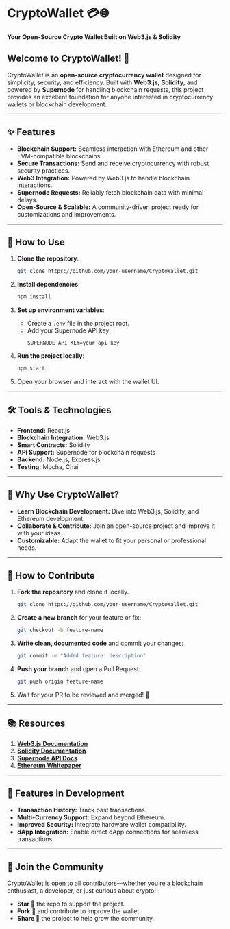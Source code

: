 
# **CryptoWallet** 💳🌐  
**Your Open-Source Crypto Wallet Built on Web3.js & Solidity**  

## Welcome to CryptoWallet! 🚀  

CryptoWallet is an **open-source cryptocurrency wallet** designed for simplicity, security, and efficiency. Built with **Web3.js**, **Solidity**, and powered by **Supernode** for handling blockchain requests, this project provides an excellent foundation for anyone interested in cryptocurrency wallets or blockchain development.  

---

## ✨ Features  

- **Blockchain Support:** Seamless interaction with Ethereum and other EVM-compatible blockchains.  
- **Secure Transactions:** Send and receive cryptocurrency with robust security practices.  
- **Web3 Integration:** Powered by Web3.js to handle blockchain interactions.  
- **Supernode Requests:** Reliably fetch blockchain data with minimal delays.  
- **Open-Source & Scalable:** A community-driven project ready for customizations and improvements.  

---

## 🔧 How to Use  

1. **Clone the repository**:  
   ```bash
   git clone https://github.com/your-username/CryptoWallet.git
   ```  

2. **Install dependencies**:  
   ```bash
   npm install
   ```  

3. **Set up environment variables**:  
   - Create a `.env` file in the project root.  
   - Add your Supernode API key:  
     ```
     SUPERNODE_API_KEY=your-api-key
     ```  

4. **Run the project locally**:  
   ```bash
   npm start
   ```  

5. Open your browser and interact with the wallet UI.  

---

## 🛠️ Tools & Technologies  

- **Frontend:** React.js  
- **Blockchain Integration:** Web3.js  
- **Smart Contracts:** Solidity  
- **API Support:** Supernode for blockchain requests  
- **Backend:** Node.js, Express.js  
- **Testing:** Mocha, Chai  

---

## 🌟 Why Use CryptoWallet?  

- **Learn Blockchain Development:** Dive into Web3.js, Solidity, and Ethereum development.  
- **Collaborate & Contribute:** Join an open-source project and improve it with your ideas.  
- **Customizable:** Adapt the wallet to fit your personal or professional needs.  

---

## 🤝 How to Contribute  

1. **Fork the repository** and clone it locally.  
   ```bash
   git clone https://github.com/your-username/CryptoWallet.git
   ```  

2. **Create a new branch** for your feature or fix:  
   ```bash
   git checkout -b feature-name
   ```  

3. **Write clean, documented code** and commit your changes:  
   ```bash
   git commit -m "Added feature: description"
   ```  

4. **Push your branch** and open a Pull Request:  
   ```bash
   git push origin feature-name
   ```  

5. Wait for your PR to be reviewed and merged! 🎉  

---

## 📚 Resources  

1. **[Web3.js Documentation](https://web3js.readthedocs.io/)**  
2. **[Solidity Documentation](https://docs.soliditylang.org/)**  
3. **[Supernode API Docs](https://supernode-docs.example.com/)**  
4. **[Ethereum Whitepaper](https://ethereum.org/en/whitepaper/)**  

---

## 🧩 Features in Development  

- **Transaction History:** Track past transactions.  
- **Multi-Currency Support:** Expand beyond Ethereum.  
- **Improved Security:** Integrate hardware wallet compatibility.  
- **dApp Integration:** Enable direct dApp connections for seamless transactions.  

---

## 🙌 Join the Community  

CryptoWallet is open to all contributors—whether you’re a blockchain enthusiast, a developer, or just curious about crypto!  

- **Star 🌟** the repo to support the project.  
- **Fork 🍴** and contribute to improve the wallet.  
- **Share 📢** the project to help grow the community.  

